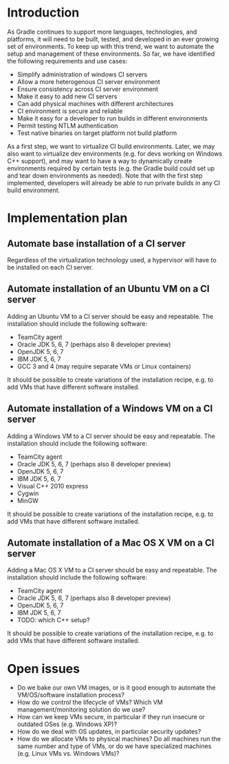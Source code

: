 # Introduction

As Gradle continues to support more languages, technologies, and platforms, it will need to be built, tested, and developed
in an ever growing set of environments. To keep up with this trend, we want to automate the setup and management
of these environments. So far, we have identified the following requirements and use cases:

* Simplify administration of windows CI servers
* Allow a more heterogenous CI server environment
* Ensure consistency across CI server environment
* Make it easy to add new CI servers
* Can add physical machines with different architectures
* CI environment is secure and reliable
* Make it easy for a developer to run builds in different environments
* Permit testing NTLM authentication
* Test native binaries on target platform not build platform

As a first step, we want to virtualize CI build environments. Later, we may also want to virtualize dev environments
(e.g. for devs working on Windows C++ support), and may want to have a way to dynamically create environments required
by certain tests (e.g. the Gradle build could set up and tear down environments as needed). Note that with the first step
implemented, developers will already be able to run private builds in any CI build environment.

# Implementation plan

## Automate base installation of a CI server

Regardless of the virtualization technology used, a hypervisor will have to be installed on each CI server.

## Automate installation of an Ubuntu VM on a CI server

Adding an Ubuntu VM to a CI server should be easy and repeatable. The installation should include the following software:

* TeamCity agent
* Oracle JDK 5, 6, 7 (perhaps also 8 developer preview)
* OpenJDK 5, 6, 7
* IBM JDK 5, 6, 7
* GCC 3 and 4 (may require separate VMs or Linux containers)

It should be possible to create variations of the installation recipe, e.g. to add VMs that have different software installed.

## Automate installation of a Windows VM on a CI server

Adding a Windows VM to a CI server should be easy and repeatable. The installation should include the following software:

* TeamCity agent
* Oracle JDK 5, 6, 7 (perhaps also 8 developer preview)
* OpenJDK 5, 6, 7
* IBM JDK 5, 6, 7
* Visual C++ 2010 express
* Cygwin
* MinGW

It should be possible to create variations of the installation recipe, e.g. to add VMs that have different software installed.

## Automate installation of a Mac OS X VM on a CI server

Adding a Mac OS X VM to a CI server should be easy and repeatable. The installation should include the following software:

* TeamCity agent
* Oracle JDK 5, 6, 7 (perhaps also 8 developer preview)
* OpenJDK 5, 6, 7
* IBM JDK 5, 6, 7
* TODO: which C++ setup?

It should be possible to create variations of the installation recipe, e.g. to add VMs that have different software installed.

# Open issues

* Do we bake our own VM images, or is it good enough to automate the VM/OS/software installation process?
* How do we control the lifecycle of VMs? Which VM management/monitoring solution do we use?
* How can we keep VMs secure, in particular if they run insecure or outdated OSes (e.g. Windows XP)?
* How do we deal with OS updates, in particular security updates?
* How do we allocate VMs to physical machines? Do all machines run the same number and type of VMs, or do we have specialized machines (e.g. Linux VMs vs. Windows VMs)?


